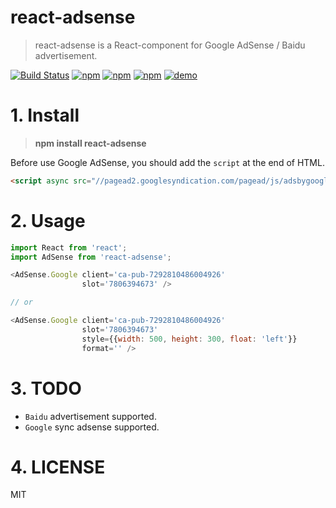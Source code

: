 # react-adsense


> react-adsense is a React-component for Google AdSense / Baidu advertisement.

[![Build Status](https://travis-ci.org/hustcc/react-adsense.svg?branch=master)](https://travis-ci.org/hustcc/react-adsense) [![npm](https://img.shields.io/npm/v/react-adsense.svg?style=flat-square)](https://www.npmjs.com/package/react-adsense) [![npm](https://img.shields.io/npm/dt/react-adsense.svg?style=flat-square)](https://www.npmjs.com/package/react-adsense) [![npm](https://img.shields.io/npm/l/react-adsense.svg?style=flat-square)](https://www.npmjs.com/package/react-adsense) [![demo](https://img.shields.io/badge/LiveDemo-ClickHere-ff69b4.svg)](http://git.hust.cc/react-adsense/)


# 1. Install

> **npm install react-adsense**

Before use Google AdSense, you should add the `script` at the end of HTML.

```html
<script async src="//pagead2.googlesyndication.com/pagead/js/adsbygoogle.js"></script>
```

# 2. Usage

```js
import React from 'react';
import AdSense from 'react-adsense';

<AdSense.Google client='ca-pub-7292810486004926'
                slot='7806394673' />

// or

<AdSense.Google client='ca-pub-7292810486004926'
                slot='7806394673'
                style={{width: 500, height: 300, float: 'left'}}
                format='' />
```


# 3. TODO

 - `Baidu` advertisement supported.
 - `Google` sync adsense supported.


# 4. LICENSE

MIT
